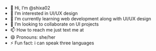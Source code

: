- 👋 Hi, I’m @shixa02
- 👀 I’m interested in UI/UX design
- 🌱 I’m currently learning web development along with UI/UX design
- 💞️ I’m looking to collaborate on UI projects
- 📫 How to reach me just text me at
- 😄 Pronouns: she/her
- ⚡ Fun fact: i can speak three languages  

<!---
shiza02/shiza02 is a ✨ special ✨ repository because its `README.md` (this file) appears on your GitHub profile.
You can click the Preview link to take a look at your changes.
--->
